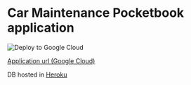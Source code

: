 # Car Maintenance Pocketbook application
![Deploy to Google Cloud](https://github.com/Mrak2017/car-maintenance-pocketbook/workflows/Create%20image%20and%20deploy%20to%20Google%20Cloud/badge.svg?branch=main)

[Application url (Google Cloud)](https://car-pocketbook-byh6ubypwq-ew.a.run.app/)

DB hosted in [Heroku](https://www.heroku.com/)